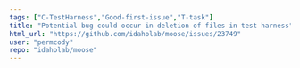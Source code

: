 ```yaml
---
tags: ["C-TestHarness","Good-first-issue","T-task"]
title: "Potential bug could occur in deletion of files in test harness"
html_url: "https://github.com/idaholab/moose/issues/23749"
user: "permcody"
repo: "idaholab/moose"
---
```


